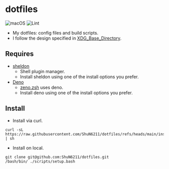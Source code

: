 # dotfiles

![macOS](https://github.com/ShuN6211/dotfiles/workflows/macOS/badge.svg)
![Lint](https://github.com/ShuN6211/dotfiles/workflows/Lint/badge.svg)

- My dotfiles: config files and build scripts.
- I follow the design specified in [XDG_Base_Directory](https://wiki.archlinux.org/title/XDG_Base_Directory).
  
## Requires

- [sheldon](https://github.com/rossmacarthur/sheldon)
  - Shell plugin manager.
  - Install sheldon using one of the install options you prefer.
- [Deno](https://deno.com/)
  - [zeno.zsh](https://github.com/yuki-yano/zeno.zsh) uses deno.
  - Install deno using one of the install options you prefer.

## Install

- Install via curl.

```shell
curl -sL https://raw.githubusercontent.com/ShuN6211/dotfiles/refs/heads/main/install.sh | sh
```

- Install on local.

```shell
git clone git@github.com:ShuN6211/dotfiles.git
/bash/bin/ ./scripts/setup.bash
```
